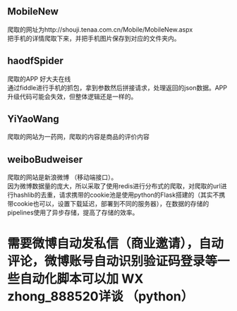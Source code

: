 ## MobileNew 
爬取的网址为http://shouji.tenaa.com.cn/Mobile/MobileNew.aspx <br>
把手机的详情爬取下来，并把手机图片保存到对应的文件夹内。
## haodfSpider
爬取的APP 好大夫在线<br>
通过fiddle进行手机的抓包，拿到参数然后拼接请求，处理返回的json数据。APP升级代码可能会失效，但整体逻辑还是一样的。
## YiYaoWang
爬取的网站为一药网，爬取的内容是商品的评价内容

## weiboBudweiser
爬取的网站是新浪微博 （移动端接口）。<br>
因为微博数据量的庞大，所以采取了使用redis进行分布式的爬取，对爬取的url进行hashlib的去重，请求携带的cookie池是使用python的Flask搭建的（其实不携带cookie也可以，设置下载延迟，部署到不同的服务器），在数据的存储的pipelines使用了异步存储，提高了存储的效率。<br>
# 需要微博自动发私信（商业邀请），自动评论，微博账号自动识别验证码登录等一些自动化脚本可以加 WX zhong_888520详谈 （python）

